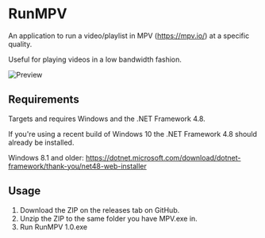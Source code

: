 # RunMPV

An application to run a video/playlist in MPV (https://mpv.io/) at a specific quality.

Useful for playing videos in a low bandwidth fashion.

![Preview](https://raw.githubusercontent.com/hl2guide/RunMPV/master/preview.png)

## Requirements

Targets and requires Windows and the .NET Framework 4.8.

If you're using a recent build of Windows 10 the .NET Framework 4.8 should already be installed.

Windows 8.1 and older: https://dotnet.microsoft.com/download/dotnet-framework/thank-you/net48-web-installer

## Usage

1) Download the ZIP on the releases tab on GitHub.
2) Unzip the ZIP to the same folder you have MPV.exe in.
3) Run RunMPV 1.0.exe
